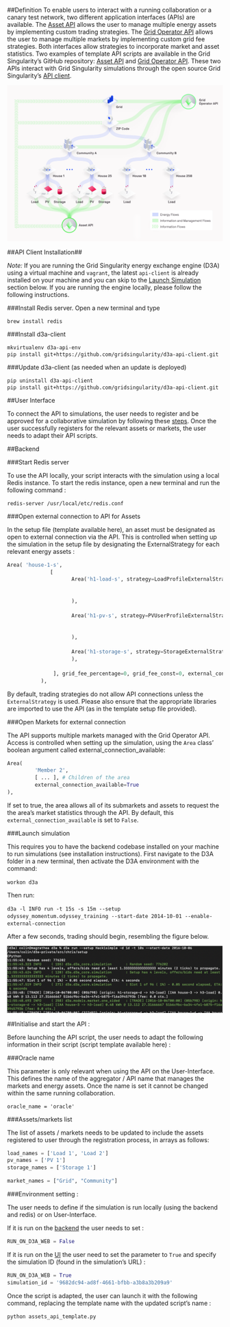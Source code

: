 ##Definition
To enable users to interact with a running collaboration or a canary test network, two different application interfaces (APIs) are available. The [Asset API](assets-api.md) allows the user to manage multiple energy assets by implementing custom trading strategies. The [Grid Operator API](grid-operator-api.md) allows the user to manage multiple markets by implementing custom grid fee strategies. Both interfaces allow strategies to incorporate market and asset statistics. Two examples of template API scripts are available in the Grid Singularity’s GitHub repository: [Asset API](https://github.com/gridsingularity/d3a/blob/master/src/d3a/setup/odyssey_momentum/assets_api_template.py) and [Grid Operator API](https://github.com/gridsingularity/d3a/blob/master/src/d3a/setup/odyssey_momentum/markets_api_template.py).  These two APIs interact with Grid Singularity simulations through the open source Grid Singularity’s [API client](https://github.com/gridsingularity/d3a-api-client). 

![alt_text](img/api-overview-1.png)

##API Client Installation##

_Note:_ If you are running the Grid Singularity energy exchange engine (D3A) using a virtual machine and `vagrant`, the latest `api-client` is already installed on your machine and you can skip to the [Launch Simulation](api-overview.md#launch-simulation) section below. If you are running the engine locally, please follow the following instructions.

###Install Redis server. Open a new terminal and type

```
brew install redis
```

###Install d3a-client

```
mkvirtualenv d3a-api-env
pip install git+https://github.com/gridsingularity/d3a-api-client.git
```

###Update d3a-client (as needed when an update is deployed)

```
pip uninstall d3a-api-client
pip install git+https://github.com/gridsingularity/d3a-api-client.git
```

##User Interface

To connect the API to simulations, the user needs to register and be approved for a collaborative simulation by following these [steps](collaboration.md#Registration). Once the user successfully registers for the relevant assets or markets, the user needs to adapt their API scripts. 

##Backend

###Start Redis server

To use the API locally, your script interacts with the simulation using a local Redis instance. To start the redis instance, open a new terminal and run the following command :

```
redis-server /usr/local/etc/redis.conf
```

###Open external connection to API for Assets

In the setup file (template available here), an asset must be designated as open to external connection via the API. This is controlled when setting up the simulation in the setup file by designating the ExternalStrategy for each relevant energy assets :


```python
Area( 'house-1-s',
              [
                     Area('h1-load-s', strategy=LoadProfileExternalStrategy(daily_load_profile=load1,
                                                                             initial_buying_rate=Houses_initial_buying_rate,
                                                                             use_market_maker_rate=True)
                     ),

                     Area('h1-pv-s', strategy=PVUserProfileExternalStrategy(power_profile=pv1,
                                                                             initial_selling_rate=PV_initial,
                                                                             final_selling_rate=PV_final)
                     ),

                     Area('h1-storage-s', strategy=StorageExternalStrategy(initial_soc=50)
                     ),

               ], grid_fee_percentage=0, grid_fee_const=0, external_connection_available=True
           ),

```

By default, trading strategies do not allow API connections unless the `ExternalStrategy` is used. Please also ensure that the appropriate libraries are imported to use the API (as in the template setup file provided).

###Open Markets for external connection

The API supports multiple markets managed with the Grid Operator API. Access is controlled when setting up the simulation, using the `Area` class’ boolean argument called external_connection_available:

```python
Area(
         'Member 2',
         [ ... ], # Children of the area
         external_connection_available=True
),
```

If set to true, the area allows all of its submarkets and assets to request the the area’s market statistics through the API. By default, this `external_connection_available` is set to `False`.

###Launch simulation

This requires you to have the backend codebase installed on your machine to run simulations (see installation instructions). First navigate to the D3A folder in a new terminal, then activate the D3A environment with the command:

`workon d3a`

Then run:

`d3a -l INFO run -t 15s -s 15m --setup odyssey_momentum.odyssey_training --start-date 2014-10-01 --enable-external-connection`

After a few seconds, trading should begin, resembling the figure below. 

![alt_text](img/api-overview-2.png)

##Initialise and start the API :

Before launching the API script, the user needs to adapt the following information in their script (script template available here) : 

###Oracle name

This parameter is only relevant when using the API on the User-Interface. This defines the name of the aggregator / API name that manages the markets and energy assets. Once the name is set it cannot be changed within the same running collaboration.

```
oracle_name = 'oracle'
```


###Assets/markets list

The list of assets / markets needs to be updated to include the assets registered to user through the registration process, in arrays as follows:

```python
load_names = ['Load 1', 'Load 2']
pv_names = ['PV 1']
storage_names = ['Storage 1']
```

```python
market_names = ["Grid", "Community"]
```

###Environment setting : 

The user needs to define if the simulation is run locally (using the backend and redis) or on User-Interface.

If it is run on the [backend](https://github.com/gridsingularity/d3a) the user needs to set : 

```python
RUN_ON_D3A_WEB = False
```

If it is run on the [UI](https://www.d3a.io/) the user need to set the parameter to `True` and specify the simulation ID (found in the simulation’s URL) : 

```python
RUN_ON_D3A_WEB = True 
simulation_id = '9682dc94-ad8f-4661-bfbb-a3b8a3b209a9'
```

Once the script is adapted, the user can launch it with the following command, replacing the template name with the updated script’s name :

```
python assets_api_template.py
```

